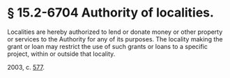 # § 15.2-6704 Authority of localities.

<p>Localities are hereby authorized to lend or donate money or other property or services to the Authority for any of its purposes. The locality making the grant or loan may restrict the use of such grants or loans to a specific project, within or outside that locality.</p><p>2003, c. <a href='http://lis.virginia.gov/cgi-bin/legp604.exe?031+ful+CHAP0577'>577</a>.</p>